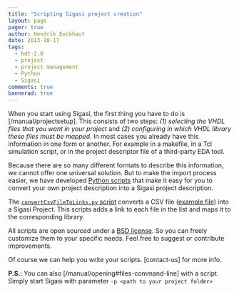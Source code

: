 ```yaml
---
title: "Scripting Sigasi project creation"
layout: page 
pager: true
author: Hendrik Eeckhaut
date: 2013-10-17
tags: 
  - hdt-2.0
  - project
  - project management
  - Python
  - Sigasi
comments: true
bannerad: true
---
```



When you start using Sigasi, the first thing you have to do is [/manual/projectsetup]. This consists of two steps: _(1) selecting the VHDL files that you want in your project_ and _(2) configuring in which VHDL library these files must be mapped_. In most cases you already have this information in one form or another. For example in a makefile, in a Tcl simulation script, or in the project descriptor file of a third-party EDA tool.

Because there are so many different formats to describe this information, we cannot offer one universal solution. But to make the import process easier, we have developed [Python scripts](https://github.com/sigasi/SigasiProjectCreator) that make it easy for you to convert your own project description into a Sigasi project description.

The [`convertCsvFileToLinks.py` script](https://github.com/sigasi/SigasiProjectCreator/blob/master/convertCsvFileToLinks.py) converts a CSV file ([example file](https://github.com/sigasi/SigasiProjectCreator/blob/master/test-files/compilation_order.csv)) into a Sigasi Project. This scripts adds a link to each file in the list and maps it to the corresponding library. 

All scripts are open sourced under a [BSD license](https://github.com/sigasi/SigasiProjectCreator/blob/master/LICENSE). So you can freely customize them to your specific needs. Feel free to suggest or contribute improvements.

Of course we can help you write your scripts. [contact-us] for more info.

**P.S.**: You can also [/manual/opening#files-command-line] with a script. Simply start Sigasi with parameter `-p <path to your project folder>`
